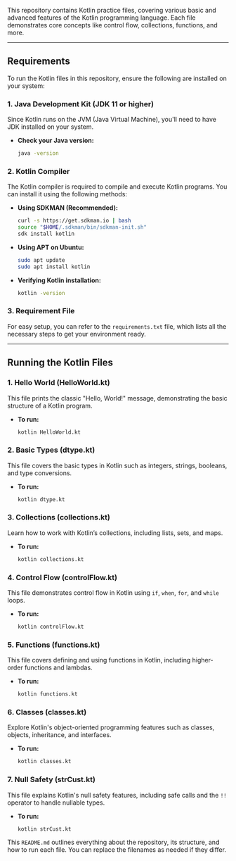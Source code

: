 This repository contains Kotlin practice files, covering various basic and advanced features of the Kotlin programming language. Each file demonstrates core concepts like control flow, collections, functions, and more.

---

## Requirements

To run the Kotlin files in this repository, ensure the following are installed on your system:

### 1. **Java Development Kit (JDK 11 or higher)**  
   Since Kotlin runs on the JVM (Java Virtual Machine), you'll need to have JDK installed on your system.  
   - **Check your Java version:**

     ```bash
     java -version
     ```

### 2. **Kotlin Compiler**  
   The Kotlin compiler is required to compile and execute Kotlin programs. You can install it using the following methods:

   - **Using SDKMAN (Recommended):**

     ```bash
     curl -s https://get.sdkman.io | bash
     source "$HOME/.sdkman/bin/sdkman-init.sh"
     sdk install kotlin
     ```

   - **Using APT on Ubuntu:**

     ```bash
     sudo apt update
     sudo apt install kotlin
     ```

   - **Verifying Kotlin installation:**

     ```bash
     kotlin -version
     ```

### 3. **Requirement File**  
   For easy setup, you can refer to the `requirements.txt` file, which lists all the necessary steps to get your environment ready.

---

## Running the Kotlin Files

### 1. **Hello World (HelloWorld.kt)**  
   This file prints the classic "Hello, World!" message, demonstrating the basic structure of a Kotlin program.

   - **To run:**

     ```bash
     kotlin HelloWorld.kt
     ```

### 2. **Basic Types (dtype.kt)**  
   This file covers the basic types in Kotlin such as integers, strings, booleans, and type conversions.

   - **To run:**

     ```bash
     kotlin dtype.kt
     ```

### 3. **Collections (collections.kt)**  
   Learn how to work with Kotlin’s collections, including lists, sets, and maps.

   - **To run:**

     ```bash
     kotlin collections.kt
     ```

### 4. **Control Flow (controlFlow.kt)**  
   This file demonstrates control flow in Kotlin using `if`, `when`, `for`, and `while` loops.

   - **To run:**

     ```bash
     kotlin controlFlow.kt
     ```

### 5. **Functions (functions.kt)**  
   This file covers defining and using functions in Kotlin, including higher-order functions and lambdas.

   - **To run:**

     ```bash
     kotlin functions.kt
     ```

### 6. **Classes (classes.kt)**  
   Explore Kotlin's object-oriented programming features such as classes, objects, inheritance, and interfaces.

   - **To run:**

     ```bash
     kotlin classes.kt
     ```

### 7. **Null Safety (strCust.kt)**  
   This file explains Kotlin's null safety features, including safe calls and the `!!` operator to handle nullable types.

   - **To run:**

     ```bash
     kotlin strCust.kt
     ```

This `README.md` outlines everything about the repository, its structure, and how to run each file. You can replace the filenames as needed if they differ.
